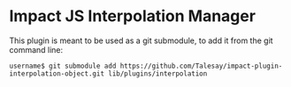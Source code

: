 # Impact JS Interpolation Manager

This plugin is meant to be used as a git submodule, to add it from the git command line:

```
username$ git submodule add https://github.com/Talesay/impact-plugin-interpolation-object.git lib/plugins/interpolation
```
